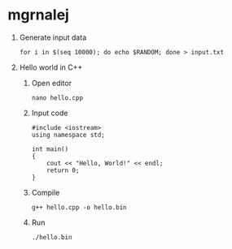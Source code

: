 # mgrnalej

1. Generate input data

       for i in $(seq 10000); do echo $RANDOM; done > input.txt
    
1. Hello world in C++
    1. Open editor
    
           nano hello.cpp
    1. Input code

           #include <iostream>
           using namespace std;
           
           int main() 
           {
               cout << "Hello, World!" << endl;
               return 0;
           }
    1. Compile
     
           g++ hello.cpp -o hello.bin
    1. Run
    
           ./hello.bin
